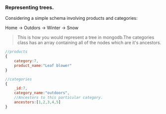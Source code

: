 ### Representing trees.

Considering a simple schema involving products and categories:

Home -> Outdors -> Winter -> Snow

> This is how you would represent a tree in mongodb.The categories class has an array containing all of the nodes
> which are it's ancestors.

```js
//products
{
    category:7,
    product_name:"Leaf blower"
}

//categories
{
    _id:7,
    category_name:"outdoors",
    //Ancestors to this particular category.
    ancestors:[1,2,3,4,5]
}
```
